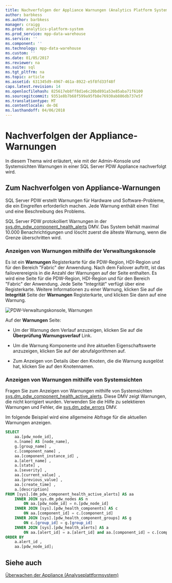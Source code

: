 ```yaml
---
title: Nachverfolgen der Appliance Warnungen (Analytics Platform System)
author: barbkess
ms.author: barbkess
manager: craigg
ms.prod: analytics-platform-system
ms.prod_service: mpp-data-warehouse
ms.service: ''
ms.component: ''
ms.technology: mpp-data-warehouse
ms.custom: ''
ms.date: 01/05/2017
ms.reviewer: na
ms.suite: sql
ms.tgt_pltfrm: na
ms.topic: article
ms.assetid: 631345d9-4967-461a-8922-e5f8fd33f48f
caps.latest.revision: 14
ms.openlocfilehash: 825617eb8ff8d1e6c20bd891a53e85aba71f6100
ms.sourcegitcommit: 9351e8b7b68f599a95fb8e76930ab886db737e5f
ms.translationtype: MT
ms.contentlocale: de-DE
ms.lasthandoff: 04/06/2018
---
```

# <a name="track-appliance-alerts"></a>Nachverfolgen der Appliance-Warnungen
In diesem Thema wird erläutert, wie mit der Admin-Konsole und Systemsichten Warnungen in einer SQL Server PDW Appliance nachverfolgt wird.  
  
## <a name="to-track-appliance-alerts"></a>Zum Nachverfolgen von Appliance-Warnungen  
SQL Server PDW erstellt Warnungen für Hardware und Software-Probleme, die ein Eingreifen erforderlich machen. Jede Warnung enthält einen Titel und eine Beschreibung des Problems.  
  
SQL Server PDW protokolliert Warnungen in der [sys.dm_pdw_component_health_alerts](../relational-databases/system-dynamic-management-views/sys-dm-pdw-component-health-alerts-transact-sql.md) DMV. Das System behält maximal 10.000 Benachrichtigungen und löscht zuerst die älteste Warnung, wenn die Grenze überschritten wird.  
  
### <a name="view-alerts-by-using-the-admin-console"></a>Anzeigen von Warnungen mithilfe der Verwaltungskonsole  
Es ist ein **Warnungen** Registerkarte für die PDW-Region, HDI-Region und für den Bereich "Fabric" der Anwendung. Nach dem Failover auftritt, ist das failoverereignis in die Anzahl der Warnungen auf der Seite enthalten. Es wird eine Seite für die PDW-Region, HDI-Region und für den Bereich "Fabric" der Anwendung. Jede Seite "Integrität" verfügt über eine Registerkarte. Weitere Informationen zu einer Warnung, klicken Sie auf die **Integrität** Seite der **Warnungen** Registerkarte, und klicken Sie dann auf eine Warnung.  
  
![PDW-Verwaltungskonsole, Warnungen](./media/track-appliance-alerts/SQL_Server_PDW_AdminConsole_AlertsV2.png "SQL_Server_PDW_AdminConsole_AlertsV2")  
  
Auf der **Warnungen** Seite:  
  
-   Um der Warnung dem Verlauf anzuzeigen, klicken Sie auf die **Überprüfung Warnungsverlauf** Link.  
  
-   Um die Warnung Komponente und ihre aktuellen Eigenschaftswerte anzuzeigen, klicken Sie auf der abrufalgorithmen auf.  
  
-   Zum Anzeigen von Details über den Knoten, die die Warnung ausgelöst hat, klicken Sie auf den Knotennamen.  
  
### <a name="view-alerts-by-using-the-system-views"></a>Anzeigen von Warnungen mithilfe von Systemsichten  
Fragen Sie zum Anzeigen von Warnungen mithilfe von Systemsichten [sys.dm_pdw_component_health_active_alerts](../relational-databases/system-dynamic-management-views/sys-dm-pdw-component-health-active-alerts-transact-sql.md). Diese DMV zeigt Warnungen, die nicht korrigiert wurden. Verwenden Sie die Hilfe zu selektieren Warnungen und Fehler, die [sys.dm_pdw_errors](../relational-databases/system-dynamic-management-views/sys-dm-pdw-errors-transact-sql.md) DMV.  
  
Im folgende Beispiel wird eine allgemeine Abfrage für die aktuellen Warnungen anzeigen.  
  
```sql  
SELECT   
    aa.[pdw_node_id],  
    n.[name] AS [node_name],  
    g.[group_name] ,  
    c.[component_name] ,  
    aa.[component_instance_id] ,   
    a.[alert_name] ,  
    a.[state] ,  
    a.[severity] ,  
    aa.[current_value] ,  
    aa.[previous_value] ,  
    aa.[create_time] ,  
    a.[description]   
FROM [sys].[dm_pdw_component_health_active_alerts] AS aa  
    INNER JOIN sys.dm_pdw_nodes AS n   
        ON aa.[pdw_node_id] = n.[pdw_node_id]  
    INNER JOIN [sys].[pdw_health_components] AS c   
        ON aa.[component_id] = c.[component_id]  
    INNER JOIN [sys].[pdw_health_component_groups] AS g   
        ON c.[group_id] = g.[group_id]  
    INNER JOIN [sys].[pdw_health_alerts] AS a   
        ON aa.[alert_id] = a.[alert_id] and aa.[component_id] = c.[component_id]  
ORDER BY  
    a.alert_id ,  
    aa.[pdw_node_id];  
```  
  
## <a name="see-also"></a>Siehe auch  
<!-- MISSING LINKS [Common Metadata Query Examples &#40;SQL Server PDW&#41;](../sqlpdw/common-metadata-query-examples-sql-server-pdw.md)  -->
[Überwachen der Appliance &#40;Analyseplattformsystem&#41;](appliance-monitoring.md)  
  
